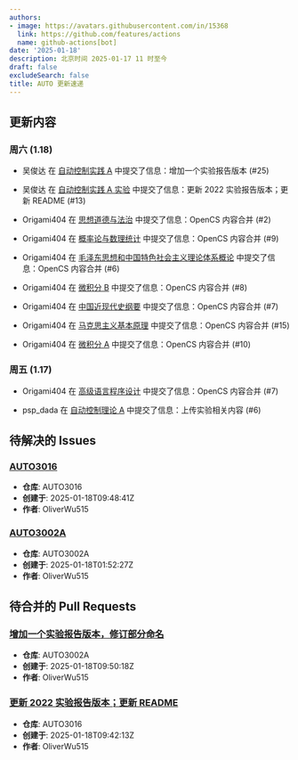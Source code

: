```yaml
---
authors:
- image: https://avatars.githubusercontent.com/in/15368
  link: https://github.com/features/actions
  name: github-actions[bot]
date: '2025-01-18'
description: 北京时间 2025-01-17 11 时至今
draft: false
excludeSearch: false
title: AUTO 更新速递
---
```


## 更新内容

### 周六 (1.18)

- 吴俊达 在 [自动控制实践 A](https://github.com/HITSZ-OpenAuto/AUTO3002A) 中提交了信息：增加一个实验报告版本 (#25)

- 吴俊达 在 [自动控制实践 A 实验](https://github.com/HITSZ-OpenAuto/AUTO3016) 中提交了信息：更新 2022 实验报告版本；更新 README (#13)

- Origami404 在 [思想道德与法治](https://github.com/HITSZ-OpenAuto/GEIP1015) 中提交了信息：OpenCS 内容合并 (#2)

- Origami404 在 [概率论与数理统计](https://github.com/HITSZ-OpenAuto/MATH1004) 中提交了信息：OpenCS 内容合并 (#9)

- Origami404 在 [毛泽东思想和中国特色社会主义理论体系概论](https://github.com/HITSZ-OpenAuto/GEIP1018) 中提交了信息：OpenCS 内容合并 (#6)

- Origami404 在 [微积分 B](https://github.com/HITSZ-OpenAuto/MATH1015B) 中提交了信息：OpenCS 内容合并 (#8)

- Origami404 在 [中国近现代史纲要](https://github.com/HITSZ-OpenAuto/GEIP1016) 中提交了信息：OpenCS 内容合并 (#7)

- Origami404 在 [马克思主义基本原理](https://github.com/HITSZ-OpenAuto/GEIP1011) 中提交了信息：OpenCS 内容合并 (#15)

- Origami404 在 [微积分 A](https://github.com/HITSZ-OpenAuto/MATH1015A) 中提交了信息：OpenCS 内容合并 (#10)

### 周五 (1.17)

- Origami404 在 [高级语言程序设计](https://github.com/HITSZ-OpenAuto/COMP2021) 中提交了信息：OpenCS 内容合并 (#7)

- psp_dada 在 [自动控制理论 A](https://github.com/HITSZ-OpenAuto/AUTO3001A) 中提交了信息：上传实验相关内容 (#6)

## 待解决的 Issues


### [AUTO3016](https://github.com/HITSZ-OpenAuto/AUTO3016/issues/14)

- **仓库**: AUTO3016
- **创建于**: 2025-01-18T09:48:41Z
- **作者**: OliverWu515

### [AUTO3002A](https://github.com/HITSZ-OpenAuto/AUTO3002A/issues/24)

- **仓库**: AUTO3002A
- **创建于**: 2025-01-18T01:52:27Z
- **作者**: OliverWu515



## 待合并的 Pull Requests


### [增加一个实验报告版本，修订部分命名](https://github.com/HITSZ-OpenAuto/AUTO3002A/pull/25)

- **仓库**: AUTO3002A
- **创建于**: 2025-01-18T09:50:18Z
- **作者**: OliverWu515



### [更新 2022 实验报告版本；更新 README](https://github.com/HITSZ-OpenAuto/AUTO3016/pull/13)

- **仓库**: AUTO3016
- **创建于**: 2025-01-18T09:42:13Z
- **作者**: OliverWu515



